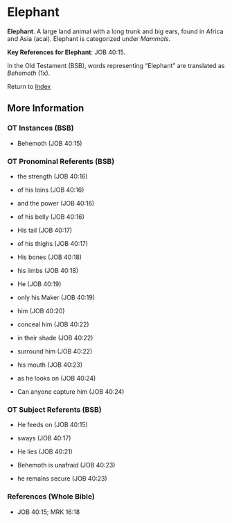 # Elephant
**Elephant**. 
A large land animal with a long trunk and big ears, found in Africa and Asia (acai). 
Elephant is categorized under _Mammals_. 


**Key References for Elephant**: 
JOB 40:15. 


In the Old Testament (BSB), words representing “Elephant” are translated as 
*Behemoth* (1x). 




Return to [Index](00-Index.md)

## More Information

### OT Instances (BSB)

* Behemoth (JOB 40:15)



### OT Pronominal Referents (BSB)

* the strength (JOB 40:16)

* of his loins (JOB 40:16)

* and the power (JOB 40:16)

* of his belly (JOB 40:16)

* His tail (JOB 40:17)

* of his thighs (JOB 40:17)

* His bones (JOB 40:18)

* his limbs (JOB 40:18)

* He (JOB 40:19)

* only his Maker (JOB 40:19)

* him (JOB 40:20)

* conceal him (JOB 40:22)

* in their shade (JOB 40:22)

* surround him (JOB 40:22)

* his mouth (JOB 40:23)

* as he looks on (JOB 40:24)

* Can anyone capture him (JOB 40:24)



### OT Subject Referents (BSB)

* He feeds on (JOB 40:15)

* sways (JOB 40:17)

* He lies (JOB 40:21)

* Behemoth is unafraid (JOB 40:23)

* he remains secure (JOB 40:23)



### References (Whole Bible)

* JOB 40:15; MRK 16:18



